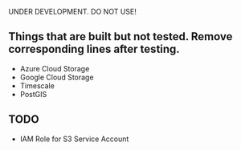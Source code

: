 UNDER DEVELOPMENT. DO NOT USE!

## Things that are built but not tested. Remove corresponding lines after testing.

* Azure Cloud Storage
* Google Cloud Storage
* Timescale
* PostGIS

## TODO
* IAM Role for S3 Service Account 
